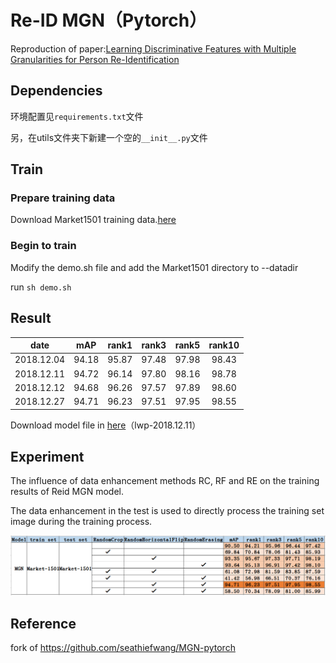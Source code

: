 # Re-ID MGN（Pytorch）
Reproduction of paper:[Learning Discriminative Features with Multiple Granularities for Person Re-Identification](https://arxiv.org/abs/1804.01438v1)

## Dependencies

环境配置见`requirements.txt`文件

另，在utils文件夹下新建一个空的`__init__.py`文件

## Train

### Prepare training data

Download Market1501 training data.[here](http://www.liangzheng.org/Project/project_reid.html)

### Begin to train

Modify the demo.sh file and add the Market1501 directory to --datadir

run `sh demo.sh`

##  Result

| date | mAP | rank1 | rank3 | rank5 | rank10 |
| :------: | :------: | :------: | :------: | :------: | :------: |
|2018.12.04| 94.18 | 95.87 | 97.48 | 97.98 | 98.43 |
|2018.12.11| 94.72 | 96.14 | 97.80 | 98.16 | 98.78 |
|2018.12.12| 94.68 | 96.26 | 97.57 | 97.89 | 98.60 |
|2018.12.27| 94.71 | 96.23 | 97.51 | 97.95 | 98.55 |

Download model file in [here](https://drive.google.com/open?id=1OG37yTbLVgPMi1N1aDySyhJMp5kWMHBm)（lwp-2018.12.11）

## Experiment

The influence of data enhancement methods RC, RF and RE on the training results of Reid MGN model.

The data enhancement in the test is used to directly process the training set image during the training process.

![image](https://github.com/lwplw/repository_image/blob/master/%E9%80%89%E5%8C%BA_157.png)

## Reference

fork of https://github.com/seathiefwang/MGN-pytorch
